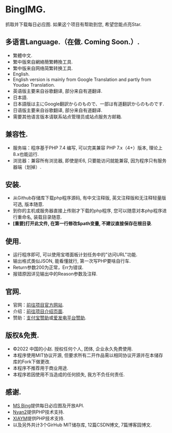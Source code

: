 # BingIMG.
抓取并下载每日必应图.
如果这个项目有帮助到您, 希望您能点亮Star.

## 多语言Language.（在做. Coming Soon.）.
- 繁體中文.
- 繁中版來自網絡簡繁轉換工具.
- 繁中版来自网络简繁转换工具.
- English.
- English version is mainly from Google Translation and partly from Youdao Translation.
- 英语版主要来自谷歌翻译, 部分来自有道翻译.
- 日本語.
- 日本語版は主にGoogle翻訳からのもので、一部は有道翻訳からのものです.
- 日语版主要来自谷歌翻译, 部分来自有道翻译.
- 需要其他语言版本请联系站点管理员或站点服务方邮箱.

## 兼容性.
- 服务端：程序基于PHP 7.4 编写, 可以完美兼容 PHP 7.x（4+）版本, 理论上8.x也能运行.
- 浏览器：兼容所有浏览器, 即使是IE6, 只要能访问就能兼容, 因为程序只有服务器端（划掉）.

## 安装.
- 从Github存储库下载php程序源码, 有中文注释版, 英文注释版和无注释轻量版可选, 版本随意.
- 到你的主机或服务器直接上传刚才下载的php程序, 您可以随意对本php程序进行重命名, 装载目录随意.
- **[重要]打开此文件, 在第一行修改$path变量, 不建议直接保存在根目录**.

## 使用.
- 运行程序即可, 可以使用宝塔面板计划任务中的"访问URL"功能.
- 输出格式类似JSON, 能看懂就行, 第一次写PHP要啥自行车.
- Return参数200为正常，Err为错误.
- 报错原因详见输出中的Reason参数及注释.

## 官网.
- 官网：[前往项目官方网站](https://bing.forchina.ml/).
- 介绍：[前往项目介绍页面](https://xiaozhao233.top/bing/).
- 赞助：[支付宝赞助](https://xiaozhao233.top/zfb.png)或[爱发电平台赞助](https://afdian.net/@xiaozhao233).

## 版权&免责.
- ©2022 中国的小赵. 授权任何个人, 团体, 企业永久免费使用.
- 本程序使用MIT协议开源, 但要求所有二开作品需以相同协议开源并在本储存库的Fork下做更改.
- 本程序不推荐用于商业用途.
- 本程序若因使用不当造成的任何损失, 我方不负任何责任.

## 感谢.
- [MS Bing](https://cn.bing.com)提供每日必应图及开放API.
- [Nyan2](https://github.com/nyan2)提供PHP技术支持.
- [XIAYM](https://xiaym.ml)提供PHP技术支持.</li>
- 以及另外共计3个GirHub MIT储存库, 12篇CSDN博文, 7篇博客园博文.
